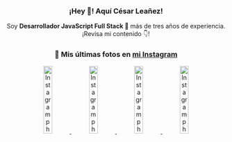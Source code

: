 <div align="center">

<h3>¡Hey 👋! Aquí César Leañez!</h3>

<p>Soy <strong>Desarrollador JavaScript Full Stack 🚀</strong> más de tres años de experiencia.<br />¡Revisa mi contenido 👇!</p>

### 📸 Mis últimas fotos en [mi Instagram](https://instagram.com/cesarsoftware.dev)


<a href='https://instagram.com/p/DIt9Oknp-PZ' target='_blank'>
  <img width='20%' src='https://instagram.fcmn2-1.fna.fbcdn.net/v/t51.2885-15/491444712_17914409433097059_55076089485466172_n.jpg?stp=dst-jpg_e35_tt6&efg=eyJ2ZW5jb2RlX3RhZyI6IkZFRUQuaW1hZ2VfdXJsZ2VuLjU1MngzNDEuc2RyLmY3NTc2MS5kZWZhdWx0X2ltYWdlIn0&_nc_ht=instagram.fcmn2-1.fna.fbcdn.net&_nc_cat=103&_nc_oc=Q6cZ2QHXjqAlbKmdTnQPpb5q2tg64nizzW9ZSaNmR8gGLaOWPTq789vCoKalfiSdHrdiyMQ&_nc_ohc=CaLjw01mVdAQ7kNvwEDMywY&_nc_gid=4qeRjiJirsHwHActYcWDeQ&edm=ACWDqb8BAAAA&ccb=7-5&ig_cache_key=MzYxNTgxNTM1ODA3ODI0Nzg5Nw%3D%3D.3-ccb7-5&oh=00_AfK1l7s5iPAkpkTyrpo6clalk5SWXJ8fNZfaIi6awphCmw&oe=68270CEB&_nc_sid=ee9879' alt='Instagram photo' />
</a>
<a href='https://instagram.com/p/DICt8_ruj1K' target='_blank'>
  <img width='20%' src='https://scontent.cdninstagram.com/v/t51.71878-15/487811720_2261442050918393_7784971145546330846_n.jpg?stp=dst-jpg_e15_tt6&_nc_cat=104&ig_cache_key=MzYwMzY0NDc1NTQ5MDc4MjUzOA%3D%3D.3-ccb7-5&ccb=7-5&_nc_sid=58cdad&_nc_ohc=I6dBhd2F66IQ7kNvwEDinCG&_nc_oc=AdkPQeuF0HSi68Txqa9f-xyAcT-FB2L-T81ZFhg4lm_3zGwXw60mmO42BiSuK9bz9hg&_nc_ad=z-m&_nc_cid=0&_nc_zt=23&_nc_ht=scontent.cdninstagram.com&_nc_gid=4qeRjiJirsHwHActYcWDeQ&oh=00_AfIxTix3MiX3JxTDWI23wIPcqimUeTHazg1fot1t3FI5kA&oe=682731E4' alt='Instagram photo' />
</a>
<a href='https://instagram.com/p/DIAOH7MuTdG' target='_blank'>
  <img width='20%' src='https://scontent.cdninstagram.com/v/t51.71878-15/487701094_964176539225257_203758693226461245_n.jpg?stp=dst-jpg_e15_tt6&_nc_cat=102&ig_cache_key=MzYwMjk0MTgxOTE0ODEyMTkyNg%3D%3D.3-ccb7-5&ccb=7-5&_nc_sid=58cdad&_nc_ohc=CGhaiTVIbggQ7kNvwHPMB26&_nc_oc=Adk6MisTs_IwSSzDihCoz5ogngKpdtSCOWhCsDkxg9M171UFZq390FXgqTh93dufO4s&_nc_ad=z-m&_nc_cid=0&_nc_zt=23&_nc_ht=scontent.cdninstagram.com&_nc_gid=4qeRjiJirsHwHActYcWDeQ&oh=00_AfLZIR9Ufqtpc0bWWWA0qL0HvtW1ggZ6RA59bHTIT0JpcQ&oe=68273629' alt='Instagram photo' />
</a>
<a href='https://instagram.com/p/DHtKENeumyc' target='_blank'>
  <img width='20%' src='https://scontent.cdninstagram.com/v/t51.71878-15/486620439_1373071664043671_6215675251976925620_n.jpg?stp=dst-jpg_e15_tt6&_nc_cat=101&ig_cache_key=MzU5NzU3NTk0NzE1NjA5MDAxMg%3D%3D.3-ccb7-5&ccb=7-5&_nc_sid=58cdad&_nc_ohc=MLwSW_rYrkMQ7kNvwFfYtUN&_nc_oc=AdlQErgAbP_XDsOXtGzTYdTCIlvwznGFQHDf2Ije4qjJKiRyy8A36GDK3tV-i4MQ7Aw&_nc_ad=z-m&_nc_cid=0&_nc_zt=23&_nc_ht=scontent.cdninstagram.com&_nc_gid=4qeRjiJirsHwHActYcWDeQ&oh=00_AfI8Zl0rM25hOJAXni-xWq3kp11YlkRABct_3EIDhRhTdw&oe=682722A1' alt='Instagram photo' />
</a>

</div>
